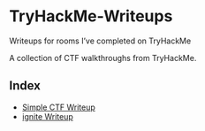 # TryHackMe-Writeups
Writeups for rooms I’ve completed on TryHackMe

A collection of CTF walkthroughs from TryHackMe.

## Index

- [Simple CTF Writeup](./simple-ctf.md)
- [ignite Writeup](./ignite.md)
